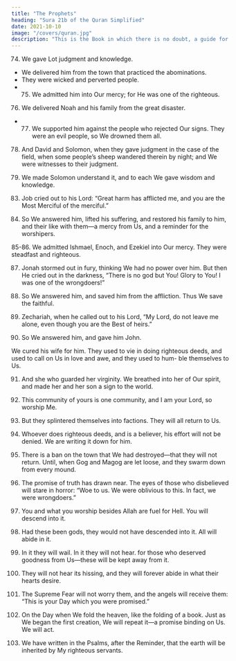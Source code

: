 ```yaml
---
title: "The Prophets"
heading: "Sura 21b of the Quran Simplified"
date: 2021-10-10
image: "/covers/quran.jpg"
description: "This is the Book in which there is no doubt, a guide for the righteous."
---
```



<!-- 48. We gave Moses and Aaron the Criterion,
and illumination, and a reminder for the
righteous.
49. Those who fear their Lord in private, and
are apprehensive of the Hour.
50. This too is a blessed message that We re-
vealed. Are you going to deny it?
51. We gave Abraham his integrity formerly,
and We knew him well.
52. When he said to his father and his people,
“What are these statues to which you are de-
voted?”
53. They said, “We found our parents wor-
shiping them.”
54. He said, “You and your parents are in evi-
dent error.”
55. They said, “Are you telling us the truth, or
are you just playing?”
56. He said, “Your Lord is the Lord of the
heavens and the earth, the One who created
them, and I bear witness to that.
57. “By Allah, I will have a plan for your statues
after you have gone away.”
58. So he reduced them into pieces, except for
their biggest, that they may return to it.
59. They said, “Who did this to our gods? He
is certainly one of the wrongdoers.”
60. They said, “We heard a youth mentioning
them. He is called Abraham.”
61. They said, “Bring him before the eyes of the
people, so that they may witness.”
62. They said, “Are you the one who did this to
our gods, O Abraham?”
63. He said, “But it was this biggest of them
that did it. Ask them, if they can speak.”
64. Then they turned to one another, and said,
“You yourselves are the wrongdoers.”
65. But they reverted to their old ideas: “You
certainly know that these do not speak.”
66. He said, “Do you worship, instead of Allah,
what can neither benefit you in anything, nor
harm you?
67. Fie on you, and on what you worship in-
stead of Allah. Do you not understand?”
68. They said, “Burn him and support your
gods, if you are going to act.”
69. We said, “O fire, be coolness and safety
upon Abraham.”
70. They planned to harm him, but We made
them the worst losers.
71. And We delivered him, and Lot, to the land
that We blessed for all people.
72. And We granted him Isaac and Jacob as a
gift; and each We made righteous.
73. And We made them leaders, guiding by
Our command; and We inspired them to do
good works, and to observe the prayer, and to
give out charity. They were devoted servants
to Us. -->

74. We gave Lot judgment and knowledge. 
- We delivered him from the town that practiced the abominations. 
- They were wicked and perverted people.
- 75. We admitted him into Our mercy; for He was one of the righteous.

76. We delivered Noah and his family from the great disaster.
- 77. We supported him against the people who rejected Our signs. They were an evil people, so We drowned them all.

78. And David and Solomon, when they gave judgment in the case of the field, when some people’s sheep wandered therein by night; and We were witnesses to their judgment.

79. We made Solomon understand it, and to each We gave wisdom and knowledge.
<!-- And We subjected the mountains along with
David to sing Our praises, and the birds as
well—surely We did. -->

<!-- 80. And We taught him the making of shields for you, to protect you from your violence.
Are you, then, appreciative? -->

<!-- 81. And to Solomon the stormy wind, blowing at His command towards the land that We
have blessed. We are aware of everything.

82. And of the devils were some that dived for him, and performed other, lesser tasks. But
We kept them restrained. -->

83. Job cried out to his Lord: “Great harm has afflicted me, and you are the Most Merciful of the merciful.”

84. So We answered him, lifted his suffering, and restored his family to him, and their like with them—a mercy from Us, and a reminder for the worshipers.

85-86. We admitted Ishmael, Enoch, and Ezekiel into Our mercy. They were steadfast and righteous.

87. Jonah stormed out in fury, thinking We had no power over him. But then He cried out in the darkness, “There is no god but You! Glory to You! I was one of the wrongdoers!”
88. So We answered him, and saved him from the affliction. Thus We save the faithful.
89. Zechariah, when he called out to his Lord, “My Lord, do not leave me alone, even though you are the Best of heirs.”

90. So We answered him, and gave him John.

We cured his wife for him. They used to
vie in doing righteous deeds, and used to call
on Us in love and awe, and they used to hum-
ble themselves to Us.

91. And she who guarded her virginity. We breathed into her of Our spirit, and made her and her son a sign to the world.

92. This community of yours is one community, and I am your Lord, so worship Me.
93. But they splintered themselves into factions. They will all return to Us.
94. Whoever does righteous deeds, and is a believer, his effort will not be denied. We are
writing it down for him. 

95. There is a ban on the town that We had destroyed—that they will not return. Until, when Gog and Magog are let loose, and they swarm down from every mound.

97. The promise of truth has drawn near. The eyes of those who disbelieved will stare in horror: “Woe to us. We were oblivious to this. In fact, we were wrongdoers.”

98. You and what you worship besides Allah are fuel for Hell. You will descend into it.

99. Had these been gods, they would not have descended into it. All will abide in it.

100. In it they will wail. In it they will not hear. 
for those who deserved goodness from
Us—these will be kept away from it.

102. They will not hear its hissing, and they will forever abide in what their hearts desire.

103. The Supreme Fear will not worry them, and the angels will receive them: “This is your
Day which you were promised.”

104. On the Day when We fold the heaven, like the folding of a book. Just as We began the first creation, We will repeat it—a promise binding on Us. We will act.

105. We have written in the Psalms, after the Reminder, that the earth will be inherited by My righteous servants.

<!-- 106. Indeed, in this is a message for people who worship.

107. We did not send you except as mercy to mankind.

108. Say, “It is revealed to me that your God is
One God. Are you going to submit?”

109. But if they turn away, say, “I have informed you sufficiently. Although I do not
know whether what you are promised is near or far.”

110. He knows what is said openly, and He knows what you conceal.

111. “And I do not know whether it is perhaps a trial for you, and an enjoyment for a while.”

112. He said, “My Lord, judge with justice.”

And, “Our Lord is the Gracious, Whose help
is sought against what you allege.”
 -->
